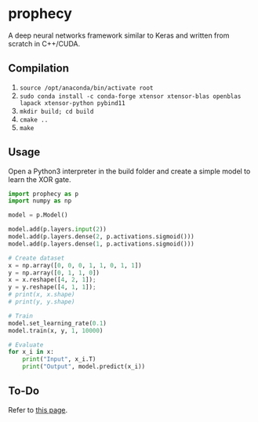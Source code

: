 # prophecy

A deep neural networks framework similar to Keras and written from scratch in C++/CUDA.

## Compilation

1. `source /opt/anaconda/bin/activate root`
2. `sudo conda install -c conda-forge xtensor xtensor-blas openblas lapack xtensor-python pybind11`
3. `mkdir build; cd build`
4. `cmake ..`
5. `make`

## Usage

Open a Python3 interpreter in the build folder and create a simple model to learn the XOR gate.

```python
import prophecy as p
import numpy as np

model = p.Model()

model.add(p.layers.input(2))
model.add(p.layers.dense(2, p.activations.sigmoid()))
model.add(p.layers.dense(1, p.activations.sigmoid()))

# Create dataset
x = np.array([0, 0, 0, 1, 1, 0, 1, 1])
y = np.array([0, 1, 1, 0])
x = x.reshape([4, 2, 1]);
y = y.reshape([4, 1, 1]);
# print(x, x.shape)
# print(y, y.shape)

# Train
model.set_learning_rate(0.1)
model.train(x, y, 1, 10000)

# Evaluate
for x_i in x:
    print("Input", x_i.T)
    print("Output", model.predict(x_i))

```

## To-Do

Refer to [this page](https://github.com/theolepage/prophecy/projects/1).
